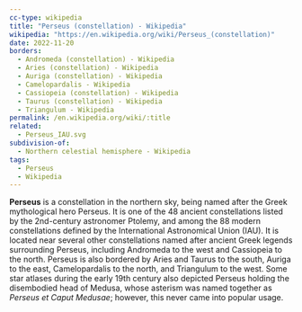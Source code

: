 ```yaml
---
cc-type: wikipedia
title: "Perseus (constellation) - Wikipedia"
wikipedia: "https://en.wikipedia.org/wiki/Perseus_(constellation)"
date: 2022-11-20
borders:
  - Andromeda (constellation) - Wikipedia
  - Aries (constellation) - Wikipedia
  - Auriga (constellation) - Wikipedia
  - Camelopardalis - Wikipedia
  - Cassiopeia (constellation) - Wikipedia
  - Taurus (constellation) - Wikipedia
  - Triangulum - Wikipedia
permalink: /en.wikipedia.org/wiki/:title
related:
  - Perseus_IAU.svg
subdivision-of:
  - Northern celestial hemisphere - Wikipedia
tags:
  - Perseus
  - Wikipedia
---
```

**Perseus** is a constellation in the northern sky, being named after the Greek mythological hero Perseus. It is one of the 48 ancient constellations listed by the 2nd-century astronomer Ptolemy, and among the 88 modern constellations defined by the International Astronomical Union (IAU). It is located near several other constellations named after ancient Greek legends surrounding Perseus, including Andromeda to the west and Cassiopeia to the north. Perseus is also bordered by Aries and Taurus to the south, Auriga to the east, Camelopardalis to the north, and Triangulum to the west. Some star atlases during the early 19th century also depicted Perseus holding the disembodied head of Medusa, whose asterism was named together as *Perseus et Caput Medusae*; however, this never came into popular usage.
